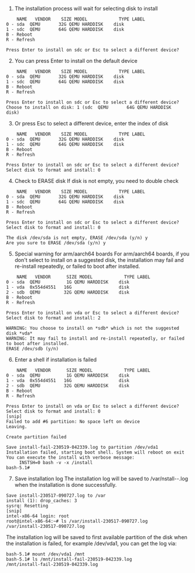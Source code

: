 1) The installation process will wait for selecting disk to install
```
    NAME   VENDOR    SIZE MODEL            TYPE LABEL
0 - sda  QEMU       32G QEMU HARDDISK    disk 
1 - sdc  QEMU       64G QEMU HARDDISK    disk 
B - Reboot
R - Refresh

Press Enter to install on sdc or Esc to select a different device?
```

2) You can press Enter to install on the default device
```
    NAME   VENDOR    SIZE MODEL            TYPE LABEL
0 - sda  QEMU       32G QEMU HARDDISK    disk 
1 - sdc  QEMU       64G QEMU HARDDISK    disk 
B - Reboot
R - Refresh

Press Enter to install on sdc or Esc to select a different device?
Choose to install on disk: 1 (sdc  QEMU       64G QEMU HARDDISK    disk)
```

3) Or press Esc to select a different device, enter the index of disk
```
    NAME   VENDOR    SIZE MODEL            TYPE LABEL
0 - sda  QEMU       32G QEMU HARDDISK    disk 
1 - sdc  QEMU       64G QEMU HARDDISK    disk 
B - Reboot
R - Refresh

Press Enter to install on sdc or Esc to select a different device?
Select disk to format and install: 0
```

4) Check to ERASE disk
If disk is not empty, you need to double check
```
    NAME   VENDOR    SIZE MODEL            TYPE LABEL
0 - sda  QEMU       32G QEMU HARDDISK    disk 
1 - sdc  QEMU       64G QEMU HARDDISK    disk 
B - Reboot
R - Refresh

Press Enter to install on sdc or Esc to select a different device?
Select disk to format and install: 0

The disk /dev/sda is not empty, ERASE /dev/sda (y/n) y
Are you sure to ERASE /dev/sda (y/n) y
```

5) Special warning for arm/aarch64 boards
For arm/aarch64 boards, if you don't select to install on a suggested disk, the
installation may fail and re-install repeatedly, or failed to boot after
installed.
```
    NAME   VENDOR      SIZE MODEL            TYPE LABEL
0 - sda  QEMU          1G QEMU HARDDISK    disk 
1 - vda  0x554d4551   16G                  disk 
2 - sdb  QEMU         32G QEMU HARDDISK    disk 
B - Reboot
R - Refresh

Press Enter to install on vda or Esc to select a different device?
Select disk to format and install: 2

WARNING: You choose to install on *sdb* which is not the suggested disk *vda*
WARNING: It may fail to install and re-install repeatedly, or failed to boot after installed.
ERASE /dev/sdb (y/n) 
```

6) Enter a shell if installation is failed
```
    NAME   VENDOR      SIZE MODEL            TYPE LABEL
0 - sda  QEMU          1G QEMU HARDDISK    disk 
1 - vda  0x554d4551   16G                  disk 
2 - sdb  QEMU         32G QEMU HARDDISK    disk 
B - Reboot
R - Refresh

Press Enter to install on vda or Esc to select a different device?
Select disk to format and install: 0
[snip]
Failed to add #6 partition: No space left on device
Leaving.

Create partition failed

Save install-fail-230519-042339.log to partition /dev/vda1
Installation failed, starting boot shell. System will reboot on exit 
You can execute the install with verbose message:
     INSTSH=0 bash -v -x /install
bash-5.1# 
```

7) Save installation log
The installation log will be saved to /var/nstall-<yymmdd>-<hhmmss>.log when the
installation is done successfully.
```
Save install-230517-090727.log to /var
install (1): drop_caches: 3
sysrq: Resetting
[snip]
intel-x86-64 login: root
root@intel-x86-64:~# ls /var/install-230517-090727.log 
/var/install-230517-090727.log
```

The installation log will be saved to first available partition of the disk when
the installation is failed, for example /dev/vda1, you can get the log via:
```
bash-5.1# mount /dev/vda1 /mnt
bash-5.1# ls /mnt/install-fail-230519-042339.log
/mnt/install-fail-230519-042339.log
```

